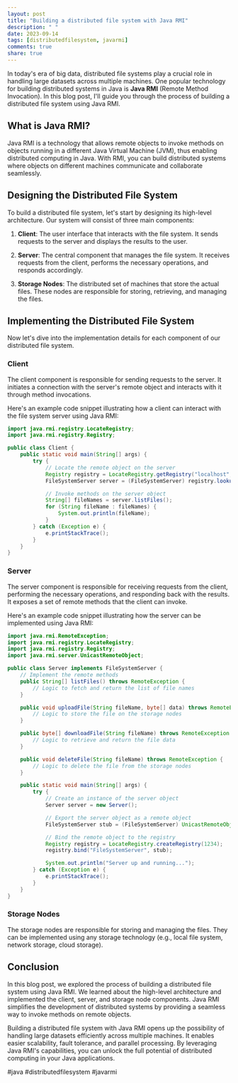 ```yaml
---
layout: post
title: "Building a distributed file system with Java RMI"
description: " "
date: 2023-09-14
tags: [distributedfilesystem, javarmi]
comments: true
share: true
---
```


In today's era of big data, distributed file systems play a crucial role in handling large datasets across multiple machines. One popular technology for building distributed systems in Java is **Java RMI** (Remote Method Invocation). In this blog post, I'll guide you through the process of building a distributed file system using Java RMI.

## What is Java RMI?

Java RMI is a technology that allows remote objects to invoke methods on objects running in a different Java Virtual Machine (JVM), thus enabling distributed computing in Java. With RMI, you can build distributed systems where objects on different machines communicate and collaborate seamlessly.

## Designing the Distributed File System

To build a distributed file system, let's start by designing its high-level architecture. Our system will consist of three main components:

1. **Client**: The user interface that interacts with the file system. It sends requests to the server and displays the results to the user.

2. **Server**: The central component that manages the file system. It receives requests from the client, performs the necessary operations, and responds accordingly.

3. **Storage Nodes**: The distributed set of machines that store the actual files. These nodes are responsible for storing, retrieving, and managing the files.

## Implementing the Distributed File System

Now let's dive into the implementation details for each component of our distributed file system.

### Client

The client component is responsible for sending requests to the server. It initiates a connection with the server's remote object and interacts with it through method invocations.

Here's an example code snippet illustrating how a client can interact with the file system server using Java RMI:

```java
import java.rmi.registry.LocateRegistry;
import java.rmi.registry.Registry;

public class Client {
    public static void main(String[] args) {
        try {
            // Locate the remote object on the server
            Registry registry = LocateRegistry.getRegistry("localhost", 1234);
            FileSystemServer server = (FileSystemServer) registry.lookup("FileSystemServer");

            // Invoke methods on the server object
            String[] fileNames = server.listFiles();
            for (String fileName : fileNames) {
                System.out.println(fileName);
            }
        } catch (Exception e) {
            e.printStackTrace();
        }
    }
}
```

### Server

The server component is responsible for receiving requests from the client, performing the necessary operations, and responding back with the results. It exposes a set of remote methods that the client can invoke.

Here's an example code snippet illustrating how the server can be implemented using Java RMI:

```java
import java.rmi.RemoteException;
import java.rmi.registry.LocateRegistry;
import java.rmi.registry.Registry;
import java.rmi.server.UnicastRemoteObject;

public class Server implements FileSystemServer {
    // Implement the remote methods
    public String[] listFiles() throws RemoteException {
        // Logic to fetch and return the list of file names
    }

    public void uploadFile(String fileName, byte[] data) throws RemoteException {
        // Logic to store the file on the storage nodes
    }

    public byte[] downloadFile(String fileName) throws RemoteException {
        // Logic to retrieve and return the file data
    }

    public void deleteFile(String fileName) throws RemoteException {
        // Logic to delete the file from the storage nodes
    }

    public static void main(String[] args) {
        try {
            // Create an instance of the server object
            Server server = new Server();

            // Export the server object as a remote object
            FileSystemServer stub = (FileSystemServer) UnicastRemoteObject.exportObject(server, 0);

            // Bind the remote object to the registry
            Registry registry = LocateRegistry.createRegistry(1234);
            registry.bind("FileSystemServer", stub);

            System.out.println("Server up and running...");
        } catch (Exception e) {
            e.printStackTrace();
        }
    }
}
```

### Storage Nodes

The storage nodes are responsible for storing and managing the files. They can be implemented using any storage technology (e.g., local file system, network storage, cloud storage).

## Conclusion

In this blog post, we explored the process of building a distributed file system using Java RMI. We learned about the high-level architecture and implemented the client, server, and storage node components. Java RMI simplifies the development of distributed systems by providing a seamless way to invoke methods on remote objects.

Building a distributed file system with Java RMI opens up the possibility of handling large datasets efficiently across multiple machines. It enables easier scalability, fault tolerance, and parallel processing. By leveraging Java RMI's capabilities, you can unlock the full potential of distributed computing in your Java applications.

#java #distributedfilesystem #javarmi
